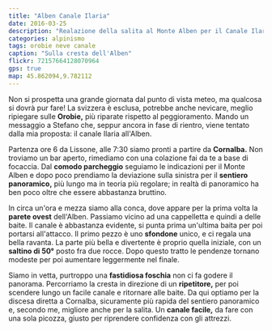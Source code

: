```yaml
---
title: "Alben Canale Ilaria"
date: 2016-03-25
description: "Realazione della salita al Monte Alben per il Canale Ilaria con partenza da Cornalba"
categories: alpinismo
tags: orobie neve canale
caption: "Sulla cresta dell'Alben"
flickr: 72157664128070964
gps: true
map: 45.862094,9.782112
---
```


Non si prospetta una grande giornata dal punto di vista meteo, ma qualcosa si dovrà pur fare! La svizzera è esclusa, potrebbe anche nevicare, meglio ripiegare sulle **Orobie,** più riparate rispetto al peggioramento. Mando un messaggio a Stefano che, seppur ancora in fase di rientro, viene tentato dalla mia proposta: il canale Ilaria all'Alben.

Partenza ore 6 da Lissone, alle 7:30 siamo pronti a partire da **Cornalba.** Non troviamo un bar aperto, rimediamo con una colazione fai da te a base di focaccia. Dal **comodo parcheggio** seguiamo le indicazioni per il Monte Alben e dopo poco prendiamo la deviazione sulla sinistra per il **sentiero panoramico,** più lungo ma in teoria più regolare; in realtà di panoramico ha ben poco oltre che essere abbastanza bruttino.

In circa un'ora e mezza siamo alla conca, dove appare per la prima volta la **parete ovest** dell'Alben. Passiamo vicino ad una cappelletta e quindi a delle baite. Il canale è abbastanza evidente, si punta prima un'ultima baita per poi portarsi all'attacco. Il primo pezzo è uno **sfondone** unico, e ci regala una bella ravanta. La parte più bella e divertente è proprio quella iniziale, con un **saltino di 50°** posto fra due rocce. Dopo questo tratto le pendenze tornano modeste per poi aumentare leggermente nel finale.

Siamo in vetta, purtroppo una **fastidiosa foschia** non ci fa godere il panorama. Percorriamo la cresta in direzione di un **ripetitore,** per poi scendere lungo un facile canale e ritornare alle baite. Da qui optiamo per la discesa diretta a Cornalba, sicuramente più rapida del sentiero panoramico e, secondo me, migliore anche per la salita. Un **canale facile,** da fare con una sola picozza, giusto per riprendere confidenza con gli attrezzi.
